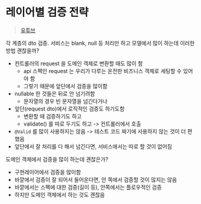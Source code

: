 # 레이어별 검증 전략

> [유튜브](https://www.youtube.com/watch?v=Xg82L2FZuHg)

각 계층의 dto 검증. 서비스는 blank, null 등 처리만 하고 모델에서 많이 하는데 이러한 방법 괜찮을까?

- 컨트롤러의 request 을 도메인 객체로 변환할 때도 많이 함
  - api 스펙인 request 는 우리가 다루는 온전한 비즈니스 객체로 세팅할 수 있어야 함
  - 그렇기 때문에 앞단에서 검증을 많이함
- nullable 한 것들은 뒤로 안 넘기려함
  - 문자열의 경우 빈 문자열을 넘긴다거나
- 앞단(request dto)에서 로직적인 검증도 하기도함
  - 변환할 때 검증하기도 하고
  - validate() 를 따로 두기도 하고 -> 컨트롤러에서 호출
- `@Valid` 를 많이 사용하지는 않음 -> 테스트 코드 짜기에 사용하지 않는 것이 더 편했음
- 앞단에서 잘 처리를 다 해서 넘긴다면, 서비스에서는 따로 할 것이 없어짐

도메인 객체에서 검증을 많이 하는데 괜찮은가?

- 구현레이어에서 검증을 많이함
- 바깥에서 검증이 잘 되어서 들어온다면, 안 쪽에서 검증할 것이 많지는 않음
- 바깥에서는 스펙에 대한 검증(길이 등), 안쪽에서는 플로우적인 검증
- 하지만 도메인 객체에서 하는 것도 괜찮음
